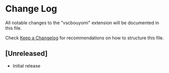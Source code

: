 # Change Log
All notable changes to the "vscbouyomi" extension will be documented in this file.

Check [Keep a Changelog](http://keepachangelog.com/) for recommendations on how to structure this file.

## [Unreleased]
- Initial release